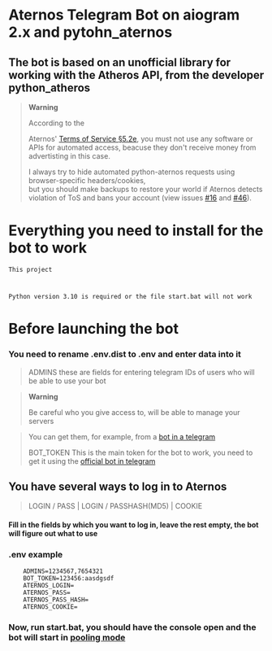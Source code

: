 # Aternos Telegram Bot on aiogram 2.x and pytohn_aternos

## The bot is based on an unofficial library for working with the Atheros API, from the developer python_atheros

> **Warning**
>
> According to the
>
> Aternos' [Terms of Service §5.2e](https://aternos.gmbh/en/aternos/terms#:~:text=Automatically%20accessing%20our%20website%20or%20automating%20actions%20on%20our%20website.),
> you must not use any software or APIs for automated access,
> beacuse they don't receive money from advertisting in this case.
>
> I always try to hide automated python-aternos requests
> using browser-specific headers/cookies,  
> but you should make backups to restore your world
> if Aternos detects violation of ToS and bans your account
> (view issues [#16](https://github.com/DarkCat09/python-aternos/issues/16)
> and [#46](https://github.com/DarkCat09/python-aternos/issues/46)).

# Everything you need to install for the bot to work

    This project

#

    Python version 3.10 is required or the file start.bat will not work

# Before launching the bot

### You need to rename .env.dist to .env and enter data into it

> ADMINS these are fields for entering telegram IDs of users who will be able to use your bot

> **Warning**
>
> Be careful who you give access to, will be able to manage your servers

> You can get them, for example, from a [bot in a telegram](https://t.me/getmyid_bot)
>
> BOT_TOKEN This is the main token for the bot to work, you need to get it using
> the [official bot in telegram](https://t.me/BotFather)

## You have several ways to log in to Aternos

> LOGIN / PASS | LOGIN / PASSHASH(MD5) | COOKIE

#### Fill in the fields by which you want to log in, leave the rest empty, the bot will figure out what to use

### .env example

```
    ADMINS=1234567,7654321
    BOT_TOKEN=123456:aasdgsdf
    ATERNOS_LOGIN=
    ATERNOS_PASS=
    ATERNOS_PASS_HASH=
    ATERNOS_COOKIE=
```

### Now, run start.bat, you should have the console open and the bot will start in [pooling mode](https://core.telegram.org/bots/api#getupdates)